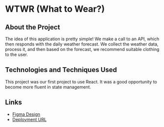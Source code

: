 # WTWR (What to Wear?)

## About the Project

The idea of this application is pretty simple! We make a call to an API, which then responds with the daily weather forecast. We collect the weather data, process it, and then based on the forecast, we recommend suitable clothing to the user.

## Technologies and Techniques Used

This project was our first project to use React. It was a good opportunity to become more fluent in state management.

## Links

- [Figma Design](https://www.figma.com/file/DTojSwldenF9UPKQZd6RRb/Sprint-10%3A-WTWR)
- [Deployment URL](https://jessmsang.github.io/se_project_react/)
